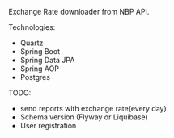 Exchange Rate downloader from NBP API.

Technologies:
- Quartz
- Spring Boot
- Spring Data JPA
- Spring AOP
- Postgres

TODO:
- send reports with exchange rate(every day)
- Schema version (Flyway or Liquibase)
- User registration